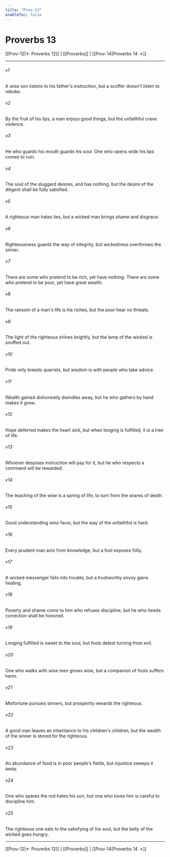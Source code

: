 ```yaml
---
title: "Prov-13"
enableToc: false
---
```

# Proverbs 13

[[Prov-12|← Proverbs 12]] | [[Proverbs]] | [[Prov-14|Proverbs 14 →]]
***



###### v1 
A wise son listens to his father's instruction, but a scoffer doesn't listen to rebuke. 

###### v2 
By the fruit of his lips, a man enjoys good things, but the unfaithful crave violence. 

###### v3 
He who guards his mouth guards his soul. One who opens wide his lips comes to ruin. 

###### v4 
The soul of the sluggard desires, and has nothing, but the desire of the diligent shall be fully satisfied. 

###### v5 
A righteous man hates lies, but a wicked man brings shame and disgrace. 

###### v6 
Righteousness guards the way of integrity, but wickedness overthrows the sinner. 

###### v7 
There are some who pretend to be rich, yet have nothing. There are some who pretend to be poor, yet have great wealth. 

###### v8 
The ransom of a man's life is his riches, but the poor hear no threats. 

###### v9 
The light of the righteous shines brightly, but the lamp of the wicked is snuffed out. 

###### v10 
Pride only breeds quarrels, but wisdom is with people who take advice. 

###### v11 
Wealth gained dishonestly dwindles away, but he who gathers by hand makes it grow. 

###### v12 
Hope deferred makes the heart sick, but when longing is fulfilled, it is a tree of life. 

###### v13 
Whoever despises instruction will pay for it, but he who respects a command will be rewarded. 

###### v14 
The teaching of the wise is a spring of life, to turn from the snares of death. 

###### v15 
Good understanding wins favor, but the way of the unfaithful is hard. 

###### v16 
Every prudent man acts from knowledge, but a fool exposes folly. 

###### v17 
A wicked messenger falls into trouble, but a trustworthy envoy gains healing. 

###### v18 
Poverty and shame come to him who refuses discipline, but he who heeds correction shall be honored. 

###### v19 
Longing fulfilled is sweet to the soul, but fools detest turning from evil. 

###### v20 
One who walks with wise men grows wise, but a companion of fools suffers harm. 

###### v21 
Misfortune pursues sinners, but prosperity rewards the righteous. 

###### v22 
A good man leaves an inheritance to his children's children, but the wealth of the sinner is stored for the righteous. 

###### v23 
An abundance of food is in poor people's fields, but injustice sweeps it away. 

###### v24 
One who spares the rod hates his son, but one who loves him is careful to discipline him. 

###### v25 
The righteous one eats to the satisfying of his soul, but the belly of the wicked goes hungry.

***
[[Prov-12|← Proverbs 12]] | [[Proverbs]] | [[Prov-14|Proverbs 14 →]]

